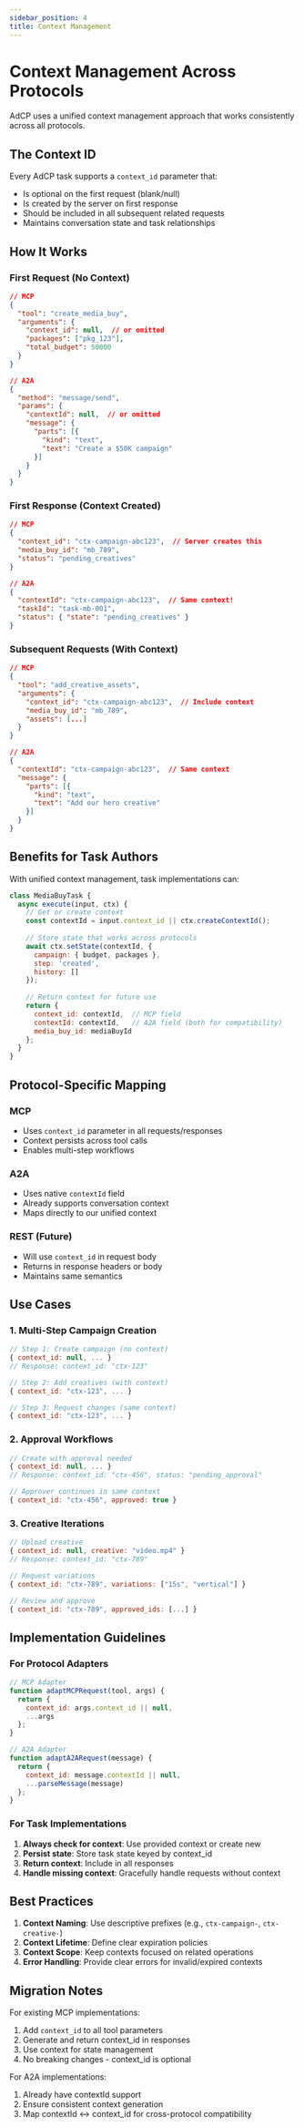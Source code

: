```yaml
---
sidebar_position: 4
title: Context Management
---
```


# Context Management Across Protocols

AdCP uses a unified context management approach that works consistently across all protocols.

## The Context ID

Every AdCP task supports a `context_id` parameter that:
- Is optional on the first request (blank/null)
- Is created by the server on first response
- Should be included in all subsequent related requests
- Maintains conversation state and task relationships

## How It Works

### First Request (No Context)
```json
// MCP
{
  "tool": "create_media_buy",
  "arguments": {
    "context_id": null,  // or omitted
    "packages": ["pkg_123"],
    "total_budget": 50000
  }
}

// A2A
{
  "method": "message/send",
  "params": {
    "contextId": null,  // or omitted
    "message": {
      "parts": [{
        "kind": "text",
        "text": "Create a $50K campaign"
      }]
    }
  }
}
```

### First Response (Context Created)
```json
// MCP
{
  "context_id": "ctx-campaign-abc123",  // Server creates this
  "media_buy_id": "mb_789",
  "status": "pending_creatives"
}

// A2A
{
  "contextId": "ctx-campaign-abc123",  // Same context!
  "taskId": "task-mb-001",
  "status": { "state": "pending_creatives" }
}
```

### Subsequent Requests (With Context)
```json
// MCP
{
  "tool": "add_creative_assets",
  "arguments": {
    "context_id": "ctx-campaign-abc123",  // Include context
    "media_buy_id": "mb_789",
    "assets": [...]
  }
}

// A2A  
{
  "contextId": "ctx-campaign-abc123",  // Same context
  "message": {
    "parts": [{
      "kind": "text",
      "text": "Add our hero creative"
    }]
  }
}
```

## Benefits for Task Authors

With unified context management, task implementations can:

```javascript
class MediaBuyTask {
  async execute(input, ctx) {
    // Get or create context
    const contextId = input.context_id || ctx.createContextId();
    
    // Store state that works across protocols
    await ctx.setState(contextId, {
      campaign: { budget, packages },
      step: 'created',
      history: []
    });
    
    // Return context for future use
    return {
      context_id: contextId,  // MCP field
      contextId: contextId,   // A2A field (both for compatibility)
      media_buy_id: mediaBuyId
    };
  }
}
```

## Protocol-Specific Mapping

### MCP
- Uses `context_id` parameter in all requests/responses
- Context persists across tool calls
- Enables multi-step workflows

### A2A
- Uses native `contextId` field
- Already supports conversation context
- Maps directly to our unified context

### REST (Future)
- Will use `context_id` in request body
- Returns in response headers or body
- Maintains same semantics

## Use Cases

### 1. Multi-Step Campaign Creation
```javascript
// Step 1: Create campaign (no context)
{ context_id: null, ... }
// Response: context_id: "ctx-123"

// Step 2: Add creatives (with context)
{ context_id: "ctx-123", ... }

// Step 3: Request changes (same context)
{ context_id: "ctx-123", ... }
```

### 2. Approval Workflows
```javascript
// Create with approval needed
{ context_id: null, ... }
// Response: context_id: "ctx-456", status: "pending_approval"

// Approver continues in same context
{ context_id: "ctx-456", approved: true }
```

### 3. Creative Iterations
```javascript
// Upload creative
{ context_id: null, creative: "video.mp4" }
// Response: context_id: "ctx-789"

// Request variations
{ context_id: "ctx-789", variations: ["15s", "vertical"] }

// Review and approve
{ context_id: "ctx-789", approved_ids: [...] }
```

## Implementation Guidelines

### For Protocol Adapters

```javascript
// MCP Adapter
function adaptMCPRequest(tool, args) {
  return {
    context_id: args.context_id || null,
    ...args
  };
}

// A2A Adapter  
function adaptA2ARequest(message) {
  return {
    context_id: message.contextId || null,
    ...parseMessage(message)
  };
}
```

### For Task Implementations

1. **Always check for context**: Use provided context or create new
2. **Persist state**: Store task state keyed by context_id
3. **Return context**: Include in all responses
4. **Handle missing context**: Gracefully handle requests without context

## Best Practices

1. **Context Naming**: Use descriptive prefixes (e.g., `ctx-campaign-`, `ctx-creative-`)
2. **Context Lifetime**: Define clear expiration policies
3. **Context Scope**: Keep contexts focused on related operations
4. **Error Handling**: Provide clear errors for invalid/expired contexts

## Migration Notes

For existing MCP implementations:
1. Add `context_id` to all tool parameters
2. Generate and return context_id in responses
3. Use context for state management
4. No breaking changes - context_id is optional

For A2A implementations:
1. Already have contextId support
2. Ensure consistent context generation
3. Map contextId ↔ context_id for cross-protocol compatibility